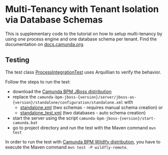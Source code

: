 # Multi-Tenancy with Tenant Isolation via Database Schemas

This is supplementary code to the tutorial on how to setup multi-tenancy by using one process engine and one database schema per tenant. Find the documentation on [docs.camunda.org](https://docs.camunda.org/manual/examples/tutorials/multi-tenancy/).

## Testing

The test class [ProcessIntegrationTest](src/test/java/org/camunda/bpm/tutorial/multitenancy/ProcessIntegrationTest.java) uses Arquillian to verify the behavior. 

Follow the steps to run the test:

* download the [Camunda BPM JBoss distribution](https://camunda.org/download/)
* replace the `camunda-bpm-jboss-{version}/server/jboss-as-{version}/standalone/configuration/standalone.xml` with
  * [standalone.xml](standalone.xml) (two schemas - requires manual schema creation) or 
  * [standalone_test.xml](standalone_test.xml) (two databases - auto schema creation)
* start the server using the script `camunda-bpm-jboss-{version}/start-camunda.bat`
* go to project directory and run the test with the Maven command `mvn test` 

In order to run the test with [Camunda BPM Wildlfy distribution](https://camunda.org/download/), you have to execute the Maven command `mvn test -P wildfly-remote`.